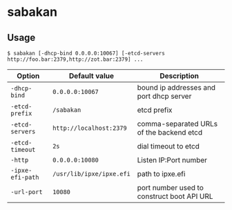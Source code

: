 sabakan
=======

Usage
-----

```console
$ sabakan [-dhcp-bind 0.0.0.0:10067] [-etcd-servers http://foo.bar:2379,http://zot.bar:2379] ...
```

Option           | Default value            | Description
------           | -------------            | -----------
`-dhcp-bind`     | `0.0.0.0:10067`          | bound ip addresses and port dhcp server
`-etcd-prefix`   | `/sabakan`               | etcd prefix
`-etcd-servers`  | `http://localhost:2379`  | comma-separated URLs of the backend etcd
`-etcd-timeout`  | `2s`                     | dial timeout to etcd
`-http`          | `0.0.0.0:10080`          | Listen IP:Port number
`-ipxe-efi-path` | `/usr/lib/ipxe/ipxe.efi` | path to ipxe.efi
`-url-port`      | `10080`                  | port number used to construct boot API URL
